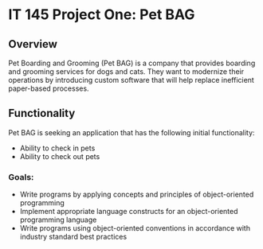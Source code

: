 # IT 145 Project One: Pet BAG

## Overview

Pet Boarding and Grooming (Pet BAG) is a company that provides boarding and grooming services for
dogs and cats. They want to modernize their operations by introducing custom software that will help
replace inefficient paper-based processes.

## Functionality

Pet BAG is seeking an application that has the following initial functionality:

- Ability to check in pets
- Ability to check out pets

### Goals:

- Write programs by applying concepts and principles of object-oriented programming
- Implement appropriate language constructs for an object-oriented programming language
- Write programs using object-oriented conventions in accordance with industry standard best practices
